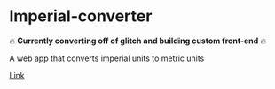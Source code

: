 # Imperial-converter

:fire: **Currently converting off of glitch and building custom front-end** :fire:

A web app that converts imperial units to metric units

<a href='https://glitch.com/~stefansen-imperial-converter' target="_blank">Link</a>
